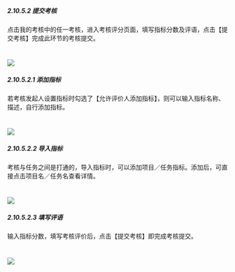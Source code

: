 ##### 2.10.5.2 提交考核

点击我的考核中的任一考核，进入考核评分页面，填写指标分数及评语，点击【提交考核】完成此环节的考核提交。

# ![](/assets/10.5.2提交考核.png)

##### 2.10.5.2.1 添加指标

若考核发起人设置指标时勾选了【允许评价人添加指标】，则可以输入指标名称、描述，自行添加指标。

# ![](/assets/10.5.2.1添加指标.png)

##### 2.10.5.2.2 导入指标

考核与任务之间是打通的，导入指标时，可以添加项目／任务指标。添加后，可直接点击项目名／任务名查看详情。

# ![](/assets/10.5.2.2导入指标.png)

##### 2.10.5.2.3 填写评语

输入指标分数，填写考核评价后，点击【提交考核】即完成考核提交。

# ![](/assets/10.5.2.3评价考核.png)

